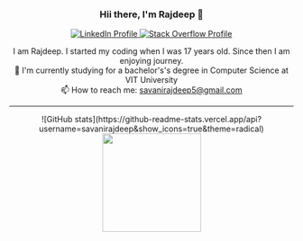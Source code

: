 
<h3 align="center">Hii there, I'm Rajdeep 👋</h3>
<p align="center">
  <a href="https://www.linkedin.com/in/savanirajdeep5/">
    <img src="https://img.shields.io/badge/LinkedIn-0077B5?style=for-the-badge&logo=linkedin&logoColor=white" alt="LinkedIn Profile">
  </a>
  <a href="https://stackoverflow.com/users/12783059/rajdeep-savani-r?tab=profile">
    <img src="https://img.shields.io/badge/Stack_Overflow-FE7A16?style=for-the-badge&logo=stack-overflow&logoColor=white" alt="Stack Overflow Profile">
  </a>
  <br>
  <p align="center">
      I am Rajdeep. I started my coding when I was 17 years old. Since then I am enjoying journey.
    <br>
      🔬 I'm currently studying for a bachelor's's degree in Computer Science at VIT University
    <br>
      📫 How to reach me: <a href="mailto: savanirajdeep5@gmail.com">savanirajdeep5@gmail.com</a>
  </p>
</p>

  <hr>
  
<p align=center >
  ![GitHub stats](https://github-readme-stats.vercel.app/api?username=savanirajdeep&show_icons=true&theme=radical)
  <a href="https://github.com/anuraghazra/github-readme-stats" title="Go to Source">
    <img height=175 align="center" src="https://github-readme-stats-lac-five.vercel.app/api?username=savanirajdeep&count_private=true&show_icons=true&include_all_commits=true&theme=gotham">
  </a>
</p>
